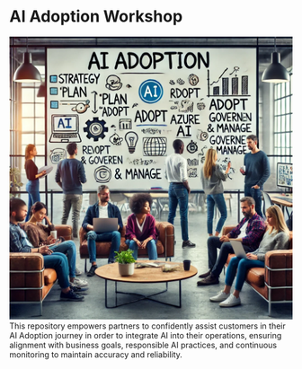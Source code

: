 # AI Adoption Workshop

![Whiteboarding Session](/images/intro-image.webp)
This repository empowers partners to confidently assist customers in their AI Adoption journey in order to integrate AI into their operations, ensuring alignment with business goals, responsible AI practices, and continuous monitoring to maintain accuracy and reliability.
